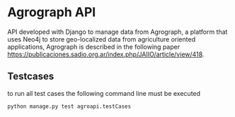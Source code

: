 # Agrograph API
API developed with Django to manage data from Agrograph, 
a platform that uses Neo4j to store geo-localized data from 
agriculture oriented applications, Agrograph is described 
in the following paper https://publicaciones.sadio.org.ar/index.php/JAIIO/article/view/418.


## Testcases
to run all test cases the following command line must be executed 
```run tests
python manage.py test agroapi.testCases
```

